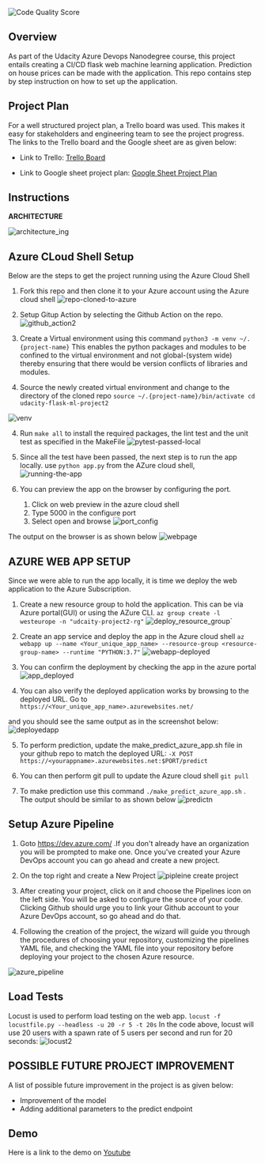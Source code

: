 
![Code Quality Score](https://api.codiga.io/project/34477/score/svg)

## Overview
As part of the Udacity Azure Devops Nanodegree course, this project entails creating a CI/CD flask web machine learning application. Prediction on house prices can be made with the application. 
This repo contains step by step instruction on how to set up the application.

## Project Plan
For a well structured project plan, a Trello board was used. This makes it easy for stakeholders and engineering team to see the project progress. The links to the Trello board and the Google sheet are as given below:

* Link to Trello: [Trello Board](https://trello.com/b/PpYFuT5Y/udacity-devops-project-2-flask-ml-app)

* Link to Google sheet project plan: [Google Sheet Project Plan](https://docs.google.com/spreadsheets/d/1-pyu9owJATX9E537SLlWJW2QgTuwefiHrezXzbF_lYg/edit?usp=sharing)


## Instructions

**ARCHITECTURE**

![architecture_ing](https://user-images.githubusercontent.com/34632633/186278856-8c6896c8-c7cb-40e9-884c-c5c701c3c521.png)


## Azure CLoud Shell Setup 

Below are the steps to get the project running using the Azure Cloud Shell

1. Fork this repo and then clone it to your Azure account using the Azure cloud shell
![repo-cloned-to-azure](https://user-images.githubusercontent.com/34632633/186281600-474e4241-34e0-43a1-acd1-ca93bc98a43f.png)

2.  Setup Gitup Action by selecting the Github Action on the repo.
![github_action2](https://user-images.githubusercontent.com/34632633/186384990-130ef4eb-be9d-48bf-b198-61e59f843305.png)

2. Create a Virtual environment using this command
  `python3 -m venv ~/.{project-name}` 
  This enables the python packages and modules to be confined to the virtual environment and not global-(system wide) thereby ensuring that there would be version conflicts of libraries and modules.
3. Source the newly created virtual environment and change to the directory of the cloned repo
   `source ~/.{project-name}/bin/activate
     cd udacity-flask-ml-project2`

![venv](https://user-images.githubusercontent.com/34632633/186282031-a3b5c0a9-7827-46fc-a3a4-11fe328e71ba.png)

4. Run `make all` to install the required packages, the lint test and the unit test as specified in the MakeFile
![pytest-passed-local](https://user-images.githubusercontent.com/34632633/186282320-378e5219-5de4-4321-9dbf-d6e59192857a.png)

5. Since all the test have been passed, the next step is to run the app locally. use `python app.py` from the AZure cloud shell,
![running-the-app](https://user-images.githubusercontent.com/34632633/186282515-3d666930-7ddf-4806-a7ee-7049114184c7.png)

6. You can preview the app on the browser by configuring the port. 
      1. Click on web preview in the azure cloud shell
      2. Type 5000 in the configure port
      3. Select open and browse
![port_config](https://user-images.githubusercontent.com/34632633/186346664-b69c49e1-5be1-4d4e-8388-b0fc328d7915.png)

  The output on the browser is as shown below
![webpage](https://user-images.githubusercontent.com/34632633/186347247-8f26664e-15a7-4bf9-9abd-ef7299a55d67.png)


## AZURE WEB APP SETUP
Since we were able to run the app locally, it is time we deploy the web application to the Azure Subscription.

1. Create a new resource group to hold the application. This can be via Azure portal(GUI) or using the AZure CLI. 
  `az group create -l westeurope -n "udcaity-project2-rg"`
![deploy_resource_group´](https://user-images.githubusercontent.com/34632633/186349181-4eb3fda0-4c70-4a41-a4f0-f698825b6af9.png)

2. Create an app service and deploy the app in the Azure cloud shell
  `az webapp up --name <Your_unique_app_name> --resource-group <resource-group-name> --runtime "PYTHON:3.7"`
![webapp-deployed](https://user-images.githubusercontent.com/34632633/186376357-b48d114a-72e5-4482-b1e4-70f99f00c857.png)

3.  You can confirm the deployment by checking the app in the azure portal
![app_deployed](https://user-images.githubusercontent.com/34632633/186377431-bbd4cb2b-297b-4457-83d0-f77550dd0e4d.png)

4.  You can also verify the deployed application works by browsing to the deployed URL. Go to 
       `https://<Your_unique_app_name>.azurewebsites.net/`

   and you should see the same output as in the screenshot below:
![deployedapp](https://user-images.githubusercontent.com/34632633/186665106-b7f81ff6-e2a6-4149-9a99-e567a874a961.png)

5.  To perform prediction, update the make_predict_azure_app.sh file in your github repo to match the deployed URL:
   `-X POST https://<yourappname>.azurewebsites.net:$PORT/predict`

6. You can then perform git pull to update the Azure cloud shell
   `git pull`
7. To make prediction use this command `./make_predict_azure_app.sh` . The output should be similar to as shown below
![predictn](https://user-images.githubusercontent.com/34632633/186665276-800646cb-a7c0-4137-bd06-dff924eafa7e.png)


## Setup Azure Pipeline

1. Goto https://dev.azure.com/ .If you don't already have an organization you will be prompted to make one. Once you've created your Azure DevOps account you can go ahead and create a new project.

2. On the top right and create a New Project
![pipleine create project](https://user-images.githubusercontent.com/34632633/186412056-470f8a3b-a826-4c92-a27e-ad77a157e092.png)

3. After creating your project, click on it and choose the Pipelines icon on the left side. You will be asked to configure the source of your code. Clicking Github should urge you to link your Github account to your Azure DevOps account, so go ahead and do that.

4. Following the creation of the project, the wizard will guide you through the procedures of choosing your repository, customizing the pipelines YAML file, and checking the YAML file into your repository before deploying your project to the chosen Azure resource. 

![azure_pipeline](https://user-images.githubusercontent.com/34632633/186413788-3c7946e8-c059-452d-8814-ec4bf2677b29.png)

## Load Tests
Locust is used to perform load testing on the web app.
`locust -f locustfile.py --headless -u 20 -r 5 -t 20s`
In the code above, locust will use 20 users with a spawn rate of 5 users per second and run for 20 seconds:
![locust2](https://user-images.githubusercontent.com/34632633/187044030-6ceaf031-0d55-4367-bb8c-10e3fbce64fc.png)


## POSSIBLE FUTURE PROJECT IMPROVEMENT
A list of possible future improvement in the project is as given below:
* Improvement of the model
* Adding additional parameters to the predict endpoint


## Demo
Here is a link to the demo on [Youtube ](https://youtu.be/_byl639KmWg)

